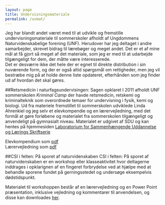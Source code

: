```yaml
---
layout: page
title: Undervisningsmateriale 
permalink: /uvmat/
---
```

Jeg har blandt andet været med til at udvikle og fremstille undervisningsmateriale til sommerskoler afholdt af Ungdommens Naturvidenskabelige forening (UNF). 
Herudover har jeg deltaget i andre samarbejder, skrevet bidrag til lærebøger og meget andet. 
Det er et af mine mål at få gjort så meget af det materiale, som jeg er med til at udarbejde tilgængeligt for dem, der måtte være interesserede.      
Det er desværre ikke det hele der er egnet til direkte distribution i sin nuværende form, og der er også altid spørgsmål om rettigheder, men jeg vil bestræbe mig på at holde denne liste opdateret, efterhånden som jeg finder ud af hvordan det skal gøres. 

##Retsmedicin i naturfagsundervisingen: Sagen opklaret
I 2011 afholdt UNF sommerskolen *Kriminal Camp* der havde retsmedicin, retskemi og kriminalteknik som overordnede temaer for undervisning i fysik, kemi og biologi.
Ud fra materiele fremstillet til sommerskolen udviklede Linda Ahrenkiel og jeg selv et elevkompendie og en lærervejledning, med det formål at gøre forløbene og materialet fra sommerskolen tilgængeligt og anvendeligt på gymnasialt niveau.
Materialet er udgivet af SDU og kan hentes på hjemmesiden [Laboratorium for Sammenhængende Uddannelse og Lærings Skriftserie](http://goo.gl/uzJdbt)

Elevkompendium som [pdf](http://goo.gl/7lLm5V)  
Lærervejledning som [pdf](http://goo.gl/RUlA5V)

##CSI i felten: På sporet af naturvidenskaben
CSI i felten: På sporet af naturvidenskaben er en workshop eller klasseaktivitet hvor deltagerne inddrages i opklarignen af en fingeret forbrydelse ved at hjælpe med at behandle sporene fundet på gerningsstedet og undersøge eksempelvis dødstidspunkt.

Materialet til workshoppen består af en lærervejledning og en Power Point præsentation, inklusive vejledning og kommentarer til anvendelsen, og disse kan downloades [her](http://goo.gl/nPVqQ9).


